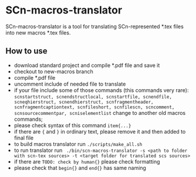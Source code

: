 # SCn-macros-translator

SCn-macros-translator is a tool for translating SCn-represented *.tex files into new macros *.tex files.

## How to use

- download standard project and compile *.pdf file and save it
- checkout to new-macros branch
- compile *.pdf file
- uncomment include of needed file to translate
- if your file include some of those commands (this commands very rare): `scnstartstruct, scnendstructlocal, scnstartfile, scnendfile, scneqhierstruct, scnendhierstruct, scnfragmentheader, scnfragmentcaptiontext, scnfileshort, scnfilescn, scncomment, scnsourcecommentpar, scniselementlist` change to another old macros commands;
- please check syntax of this command `item{...}`
- if there are `{` and `}` in ordinary text, please remove it and then added to final file
- to build macros translator run `./scripts/make_all.sh `
- to run translator run ` ./bin/scn-macros-translator -s <path to folder with scn-tex sources> -t <target folder for translated scs sources>`
- if there are `TODO: check by human{}` please check formatting
- please check that `begin{}` and `end{}` has same naming